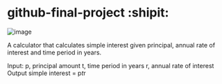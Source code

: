 # github-final-project :shipit:

![image](https://github.com/user-attachments/assets/151138fc-0eaa-4ebb-98e7-e6fd5f64676a)

A calculator that calculates simple interest given principal, annual rate of interest and time period in years.

Input:
   p, principal amount
   t, time period in years
   r, annual rate of interest
Output
   simple interest = p*t*r
